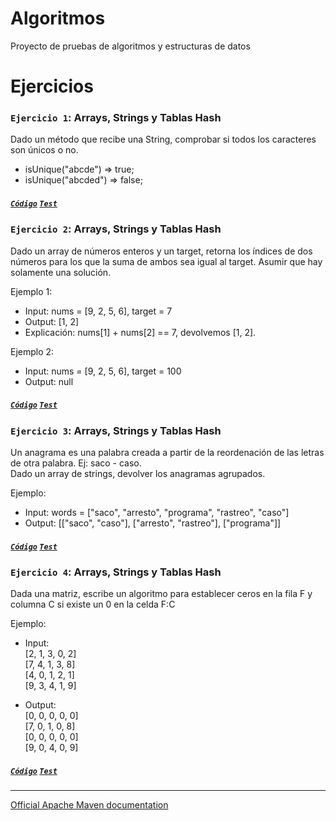 # Algoritmos
Proyecto de pruebas de algoritmos y estructuras de datos

# Ejercicios

### `Ejercicio 1`: Arrays, Strings y Tablas Hash
Dado un método que recibe una String, comprobar si todos los caracteres son únicos o no.
 * isUnique("abcde") => true;
 * isUnique("abcded") => false;   
##### [` Código `](https://github.com/jmmolinar/algoritmos/blob/master/src/main/java/com/example/arraysstringhashtables/IsUnique.java) [` Test `](https://github.com/jmmolinar/algoritmos/blob/master/src/test/java/IsUniqueTest.java)

### `Ejercicio 2`: Arrays, Strings y Tablas Hash
Dado un array de números enteros y un target, retorna los índices de dos números para los que la suma de ambos sea igual al target. Asumir que hay solamente una solución.
 
Ejemplo 1:
 *  Input: nums = [9, 2, 5, 6], target = 7
 *  Output: [1, 2]
 *  Explicación: nums[1] + nums[2] == 7, devolvemos [1, 2].

Ejemplo 2:
 *  Input: nums = [9, 2, 5, 6], target = 100
 *  Output: null
##### [` Código `](https://github.com/jmmolinar/algoritmos/blob/master/src/main/java/com/example/arraysstringhashtables/TwoSum.java) [` Test `](https://github.com/jmmolinar/algoritmos/blob/master/src/test/java/TwoSumTest.java)

### `Ejercicio 3`: Arrays, Strings y Tablas Hash
 Un anagrama es una palabra creada a partir de la reordenación de las letras de otra palabra. Ej: saco - caso.  
 Dado un array de strings, devolver los anagramas agrupados.  
 
 Ejemplo:
 *  Input: words = ["saco", "arresto", "programa", "rastreo", "caso"]  
 *  Output: [["saco", "caso"], ["arresto", "rastreo"], ["programa"]] 
##### [` Código `](https://github.com/jmmolinar/algoritmos/blob/master/src/main/java/com/example/arraysstringhashtables/GroupAnagrams.java) [` Test `](https://github.com/jmmolinar/algoritmos/blob/master/src/test/java/GroupAnagramsTest.java)

### `Ejercicio 4`: Arrays, Strings y Tablas Hash
Dada una matriz, escribe un algoritmo para establecer ceros en la fila F y columna C si existe un 0 en la celda F:C

Ejemplo:
 *  Input:  
           \[2, 1, 3, 0, 2\]  
           \[7, 4, 1, 3, 8\]  
           \[4, 0, 1, 2, 1\]  
           \[9, 3, 4, 1, 9\]      
 
 *  Output:   
            \[0, 0, 0, 0, 0\]   
            \[7, 0, 1, 0, 8\]  
            \[0, 0, 0, 0, 0\]  
            \[9, 0, 4, 0, 9\]  
##### [` Código `](https://github.com/jmmolinar/algoritmos/blob/master/src/main/java/com/example/arraysstringhashtables/ZeroMatrix.java) [` Test `](https://github.com/jmmolinar/algoritmos/blob/master/src/test/java/ZeroMatrixTest.java)
___  

[Official Apache Maven documentation](https://maven.apache.org/guides/index.html)

